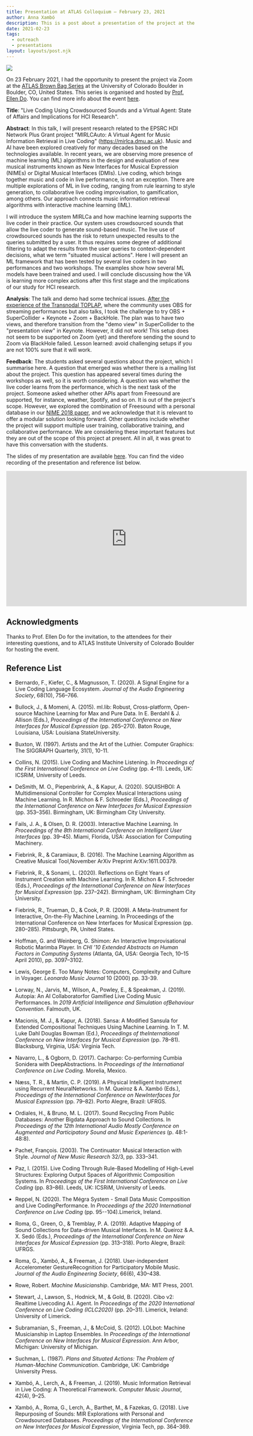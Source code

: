 ```yaml
---
title: Presentation at ATLAS Colloquium – February 23, 2021
author: Anna Xambó
description: This is a post about a presentation of the project at the ATLAS Brown Bag Series, University of Colorado Boulder.
date: 2021-02-23
tags:
  - outreach
  - presentations  
layout: layouts/post.njk
---
```


<img src="../../img/pres-ATLAS-colloquium-23-02-2021.jpg" class="responsive paleborder"  />

On 23 February 2021, I had the opportunity to present the project via Zoom at the [ATLAS Brown Bag Series](https://www.colorado.edu/atlas/) at the University of Colorado Boulder in Boulder, CO, United States. This series is organised and hosted by [Prof. Ellen Do](https://www.colorado.edu/atlas/ellen-yi-luen-do). You can find more info about the event [here](https://calendar.colorado.edu/event/atlas_colloquium_live_coding_using_crowdsourced_sounds_and_a_virtual_agent_state_of_affairs_and_implications_for_hci_research).


**Title**: "Live Coding Using Crowdsourced Sounds and a Virtual Agent: State of Affairs and Implications for HCI Research".

**Abstract**: In this talk, I will present research related to the EPSRC HDI Network Plus Grant project "MIRLCAuto: A Virtual Agent for Music Information Retrieval in Live Coding" (https://mirlca.dmu.ac.uk). Music and AI have been explored creatively for many decades based on the technologies available. In recent years, we are observing more presence of machine learning (ML) algorithms in the design and evaluation of new musical instruments known as New Interfaces for Musical Expression (NIMEs) or Digital Musical Interfaces (DMIs). Live coding, which brings together music and code in live performance, is not an exception. There are multiple explorations of ML in live coding, ranging from rule learning to style generation, to collaborative live coding improvisation, to gamification, among others. Our approach connects music information retrieval algorithms with interactive machine learning (IML).

I will introduce the system MIRLCa and how machine learning supports the live coder in their practice. Our system uses crowdsourced sounds that allow the live coder to generate sound-based music. The live use of crowdsourced sounds has the risk to return unexpected results to the queries submitted by a user. It thus requires some degree of additional filtering to adapt the results from the user queries to context-dependent decisions, what we term "situated musical actions". Here I will present an ML framework that has been tested by several live coders in two performances and two workshops. The examples show how several ML models have been trained and used. I will conclude discussing how the VA is learning more complex actions after this first stage and the implications of our study for HCI research. 

**Analysis**: The talk and demo had some technical issues. [After the experience of the Transnodal TOPLAP](/posts/live-coding-session-at-transnodal-toplap-february-2021/), where the community uses OBS for streaming performances but also talks, I took the challenge to try OBS + SuperCollider + Keynote + Zoom + BackHole. The plan was to have two views, and therefore transition from the "demo view" in SuperCollider to the "presentation view" in Keynote. However, it did not work! This setup does not seem to be supported on Zoom (yet) and therefore sending the sound to Zoom via BlackHole failed. Lesson learned: avoid challenging setups if you are not 100% sure that it will work. 

**Feedback**: The students asked several questions about the project, which I summarise here. A question that emerged was whether there is a mailing list about the project. This question has appeared several times during the workshops as well, so it is worth considering. A question was whether the live coder learns from the performance, which is the next task of the project. Someone asked whether other APIs apart from Freesound are supported, for instance, weather, Spotify, and so on. It is out of the project's scope. However, we explored the combination of Freesound with a personal database in our [NIME 2018 paper](http://doi.org/10.5281/zenodo.1302625), and we acknowledge that it is relevant to offer a modular solution looking forward. Other questions include whether the project will support multiple user training, collaborative training, and collaborative performance. We are considering these important features but they are out of the scope of this project at present. All in all, it was great to have this conversation with the students. 

The slides of my presentation are available [here](/downloads/ATLAS-Colloquium-Anna-Xambo-Presentation-23.02.2021.pdf). You can find the video recording of the presentation and reference list below. 

<iframe class="responsive-video" width="640" height="360" src="https://www.youtube.com/embed/BG5y23oqCAw" title="YouTube video player" frameborder="0" allow="accelerometer; autoplay; clipboard-write; encrypted-media; gyroscope; picture-in-picture" allowfullscreen></iframe>

## Acknowledgments

Thanks to Prof. Ellen Do for the invitation, to the attendees for their interesting questions, and to ATLAS Institute University of Colorado Boulder for hosting the event.

## Reference List

* Bernardo, F., Kiefer, C., & Magnusson, T. (2020). A Signal Engine for a Live Coding Language Ecosystem. *Journal of the Audio Engineering Society*, 68(10), 756–766.

* Bullock, J., & Momeni, A. (2015). ml.lib: Robust, Cross-platform, Open-source Machine Learning for Max and Pure Data. In E. Berdahl & J. Allison (Eds.), *Proceedings of the International Conference on New Interfaces for Musical Expression* (pp. 265–270). Baton Rouge, Louisiana, USA: Louisiana StateUniversity.

* Buxton, W. (1997). Artists and the Art of the Luthier. Computer Graphics: The SIGGRAPH Quarterly, 31(1), 10-11. 

* Collins, N. (2015). Live Coding and Machine Listening. In *Proceedings of the First International Conference on Live Coding* (pp. 4–11). Leeds, UK: ICSRiM, University of Leeds.

* DeSmith, M. O., Piepenbrink, A., & Kapur, A. (2020). SQUISHBOI: A Multidimensional Controller for Complex Musical Interactions using Machine Learning. In R. Michon & F. Schroeder (Eds.), *Proceedings of the International Conference on New Interfaces for Musical Expression* (pp. 353–356). Birmingham, UK: Birmingham City University.

* Fails, J. A., & Olsen, D. R. (2003). Interactive Machine Learning. In *Proceedings of the 8th International Conference on Intelligent User Interfaces* (pp. 39–45). Miami, Florida, USA: Association for Computing Machinery.

* Fiebrink, R., & Caramiaux, B. (2016). The Machine Learning Algorithm as Creative Musical Tool,November ArXiv Preprint ArXiv:1611.00379.

* Fiebrink, R., & Sonami, L. (2020). Reflections on Eight Years of Instrument Creation with Machine Learning. In R. Michon & F. Schroeder (Eds.), *Proceedings of the International Conference on New Interfaces for Musical Expression* (pp. 237–242). Birmingham, UK: Birmingham City University.

* Fiebrink, R., Trueman, D., & Cook, P. R. (2009). A Meta-Instrument for Interactive, On-the-Fly Machine Learning. In Proceedings of the International Conference on New Interfaces for Musical Expression (pp. 280–285). Pittsburgh, PA, United States.

* Hoffman, G. and Weinberg, G. Shimon: An Interactive Improvisational Robotic Marimba Player. In *CHI ’10 Extended Abstracts on Human Factors in Computing Systems* (Atlanta, GA, USA: Georgia Tech, 10–15 April 2010), pp. 3097–3102.

* Lewis, George E. Too Many Notes: Computers, Complexity and Culture in Voyager. *Leonardo Music Journal* 10 (2000) pp. 33-39. 

* Lorway, N., Jarvis, M., Wilson, A., Powley, E., & Speakman, J. (2019). Autopia: An AI Collaboratorfor Gamified Live Coding Music Performances. In *2019 Artificial Intelligence and Simulation ofBehaviour Convention*. Falmouth, UK.

* Macionis, M. J., & Kapur, A. (2018). Sansa: A Modified Sansula for Extended Compositional Techniques Using Machine Learning. In T. M. Luke Dahl Douglas Bowman (Ed.), *Proceedings of theInternational Conference on New Interfaces for Musical Expression* (pp. 78–81). Blacksburg, Virginia, USA: Virginia Tech. 

* Navarro, L., & Ogborn, D. (2017). Cacharpo: Co-performing Cumbia Sonidera with DeepAbstractions. In *Proceedings of the International Conference on Live Coding*. Morelia, Mexico.

* Næss, T. R., & Martin, C. P. (2019). A Physical Intelligent Instrument using Recurrent NeuralNetworks. In M. Queiroz & A. Xambó (Eds.), *Proceedings of the International Conference on NewInterfaces for Musical Expression* (pp. 79–82). Porto Alegre, Brazil: UFRGS.

* Ordiales, H., & Bruno, M. L. (2017). Sound Recycling From Public Databases: Another Bigdata Approach to Sound Collections. In *Proceedings of the 12th International Audio Mostly Conference on Augmented and Participatory Sound and Music Experiences* (p. 48:1-48:8).

* Pachet, François. (2003). The Continuator: Musical Interaction with Style. *Journal of New Music Research* 32/3, pp. 333–341.

* Paz, I. (2015). Live Coding Through Rule-Based Modelling of High-Level Structures: Exploring Output Spaces of Algorithmic Composition Systems. In *Proceedings of the First International Conference on Live Coding* (pp. 83–86). Leeds, UK: ICSRiM, University of Leeds.

* Reppel, N. (2020). The Mégra System - Small Data Music Composition and Live CodingPerformance. In *Proceedings of the 2020 International Conference on Live Coding* (pp. 95--104).Limerick, Ireland.

* Roma, G., Green, O., & Tremblay, P. A. (2019). Adaptive Mapping of Sound Collections for Data-driven Musical Interfaces. In M. Queiroz & A. X. Sedó (Eds.), *Proceedings of the International Conference on New Interfaces for Musical Expression* (pp. 313–318). Porto Alegre, Brazil: UFRGS.

* Roma, G., Xambó, A., & Freeman, J. (2018). User-independent Accelerometer GestureRecognition for Participatory Mobile Music. *Journal of the Audio Engineering Society*, 66(6), 430–438.

* Rowe, Robert. *Machine Musicianship*. Cambridge, MA: MIT Press, 2001.

* Stewart, J., Lawson, S., Hodnick, M., & Gold, B. (2020). Cibo v2: Realtime Livecoding A.I. Agent. In *Proceedings of the 2020 International Conference on Live Coding (ICLC2020)* (pp. 20–31). Limerick, Ireland: University of Limerick.

* Subramanian, S., Freeman, J., & McCoid, S. (2012). LOLbot: Machine Musicianship in Laptop Ensembles. In *Proceedings of the International Conference on New Interfaces for Musical Expression*. Ann Arbor, Michigan: University of Michigan.

* Suchman, L. (1987). *Plans and Situated Actions: The Problem of Human-Machine Communication*. Cambridge, UK: Cambridge University Press.

* Xambó, A., Lerch, A., & Freeman, J. (2019). Music Information Retrieval in Live Coding: A Theoretical Framework. *Computer Music Journal*, 42(4), 9–25.

* Xambó, A., Roma, G., Lerch, A., Barthet, M., & Fazekas, G. (2018). Live Repurposing of Sounds: MIR Explorations with Personal and Crowdsourced Databases. *Proceedings of the International Conference on New Interfaces for Musical Expression*, Virginia Tech, pp. 364–369.

